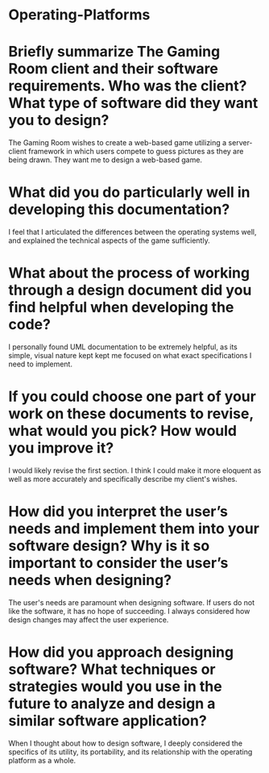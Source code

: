 # Operating-Platforms

# Briefly summarize The Gaming Room client and their software requirements. Who was the client? What type of software did they want you to design?

The Gaming Room wishes to create a web-based game utilizing a server-client framework in which users compete to guess pictures as they are being drawn. They want me to design a web-based game.

# What did you do particularly well in developing this documentation?

I feel that I articulated the differences between the operating systems well, and explained the technical aspects of the game sufficiently.

# What about the process of working through a design document did you find helpful when developing the code?

I personally found UML documentation to be extremely helpful, as its simple, visual nature kept kept me focused on what exact specifications I need to implement.

# If you could choose one part of your work on these documents to revise, what would you pick? How would you improve it?

I would likely revise the first section. I think I could make it more eloquent as well as more accurately and specifically describe my client's wishes.

# How did you interpret the user’s needs and implement them into your software design? Why is it so important to consider the user’s needs when designing?

The user's needs are paramount when designing software. If users do not like the software, it has no hope of succeeding. I always considered how design changes may affect the user experience.

# How did you approach designing software? What techniques or strategies would you use in the future to analyze and design a similar software application?

When I thought about how to design software, I deeply considered the specifics of its utility, its portability, and its relationship with the operating platform as a whole.
